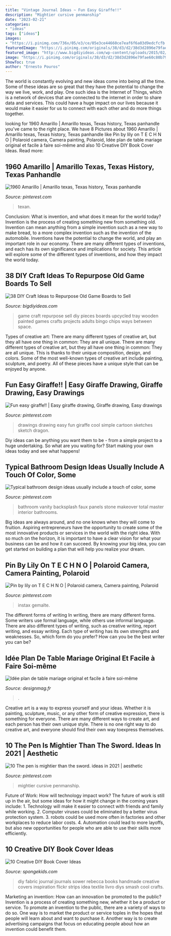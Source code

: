 ```yaml
---
title: "Vintage Journal Ideas ~ Fun Easy Giraffe!!"
description: "Mightier cursive penmanship"
date: "2023-02-21"
categories:
- "ideas"
tags: ["ideas"]
images:
- "https://i.pinimg.com/736x/05/e3/ce/05e3ce44660ce7eaf6f6a03d9edcfcfb.jpg"
featuredImage: "https://i.pinimg.com/originals/38/d3/d2/38d3d2896e79fae60c80b794a1c60e1f.jpg"
featured_image: "http://www.bigdiyideas.com/wp-content/uploads/2015/02/painted-wooden-tray-wth-vintage-bingo-chips-as-bottom-liner.jpg"
image: "https://i.pinimg.com/originals/38/d3/d2/38d3d2896e79fae60c80b794a1c60e1f.jpg"
ShowToc: true
author: "Ernesto Pouros"
---
```



The world is constantly evolving and new ideas come into being all the time. Some of these ideas are so great that they have the potential to change the way we live, work, and play. One such idea is the Internet of Things, which is a network of devices that are connected to the internet in order to share data and services. This could have a huge impact on our lives because it would make it easier for us to connect with each other and do more things together.

	

		
looking for 1960 Amarillo | Amarillo texas, Texas history, Texas panhandle you've came to the right place. We have 8 Pictures about 1960 Amarillo | Amarillo texas, Texas history, Texas panhandle like Pin by lily on T E C H N O | Polaroid camera, Camera painting, Polaroid, Idée plan de table mariage original et facile à faire soi-même and also 10 Creative DIY Book Cover Ideas. Read more:
		
    
## 1960 Amarillo | Amarillo Texas, Texas History, Texas Panhandle

<img loading=lazy src="https://i.pinimg.com/736x/6e/4e/fb/6e4efbb2e9e9a83b26eda56b30a3e49a--texas-usa-route-.jpg" onerror="this.onerror=null;this.src='https://tse1.mm.bing.net/th?id=OIP.vx_PtaGkktprnlpl1x4r4ADGEs&amp;pid=15.1';" alt="1960 Amarillo | Amarillo texas, Texas history, Texas panhandle">

_Source: pinterest.com_

>texan. 

	

Conclusion: What is invention, and what does it mean for the world today?
Invention is the process of creating something new from something old. Invention can mean anything from a simple invention such as a new way to make bread, to a more complex invention such as the invention of the automobile. Inventions have the potential to change the world, and play an important role in our economy. There are many different types of inventions, and each has its own significance and implications for society. This article will explore some of the different types of inventions, and how they impact the world today.

    
## 38 DIY Craft Ideas To Repurpose Old Game Boards To Sell

<img loading=lazy src="http://www.bigdiyideas.com/wp-content/uploads/2015/02/painted-wooden-tray-wth-vintage-bingo-chips-as-bottom-liner.jpg" onerror="this.onerror=null;this.src='https://tse1.mm.bing.net/th?id=OIP.DLaxmkI6ACHzDhQrqRCbZAHaE8&amp;pid=15.1';" alt="38 DIY Craft Ideas to Repurpose Old Game Boards to Sell">

_Source: bigdiyideas.com_

>game craft repurpose sell diy pieces boards upcycled tray wooden painted games crafts projects adults bingo chips ways between space. 

	

Types of creative art: There are many different types of creative art, but they all have one thing in common: They are all unique.
There are many different types of creative art, but they all have one thing in common: They are all unique. This is thanks to their unique composition, design, and colors. Some of the most well-known types of creative art include painting, sculpture, and poetry. All of these pieces have a unique style that can be enjoyed by anyone.

    
## Fun Easy Giraffe!! | Easy Giraffe Drawing, Giraffe Drawing, Easy Drawings

<img loading=lazy src="https://i.pinimg.com/736x/6c/01/42/6c01422b7e357a2f506efd8f5a742c49--giraffes-drawings.jpg" onerror="this.onerror=null;this.src='https://tse4.mm.bing.net/th?id=OIP.jdy90IZOfdt3rIMVcmeMrwHaJ3&amp;pid=15.1';" alt="Fun easy giraffe!! | Easy giraffe drawing, Giraffe drawing, Easy drawings">

_Source: pinterest.com_

>drawings drawing easy fun giraffe cool simple cartoon sketches sketch dragon. 

	

Diy ideas can be anything you want them to be - from a simple project to a huge undertaking. So what are you waiting for? Start making your own ideas today and see what happens!

    
## Typical Bathroom Design Ideas Usually Include A Touch Of Color, Some

<img loading=lazy src="https://i.pinimg.com/originals/38/d3/d2/38d3d2896e79fae60c80b794a1c60e1f.jpg" onerror="this.onerror=null;this.src='https://tse4.mm.bing.net/th?id=OIP.SLZSJD2pIeSVa-q5DgUjAQHaJ4&amp;pid=15.1';" alt="Typical bathroom design ideas usually include a touch of color, some">

_Source: pinterest.com_

>bathroom vanity backsplash faux panels stone makeover total master interior bathrooms. 

	

Big ideas are always around, and no one knows when they will come to fruition. Aspiring entrepreneurs have the opportunity to create some of the most innovative products or services in the world with the right idea. With so much on the horizon, it is important to have a clear vision for what your business can be and how it can succeed. By knowing your big idea, you can get started on building a plan that will help you realize your dream.

    
## Pin By Lily On T E C H N O | Polaroid Camera, Camera Painting, Polaroid

<img loading=lazy src="https://i.pinimg.com/736x/05/e3/ce/05e3ce44660ce7eaf6f6a03d9edcfcfb.jpg" onerror="this.onerror=null;this.src='https://tse2.mm.bing.net/th?id=OIP.RHZz441h0CxnISjq-1XQDAHaJ3&amp;pid=15.1';" alt="Pin by lily on T E C H N O | Polaroid camera, Camera painting, Polaroid">

_Source: pinterest.com_

>instax gemalte. 

	

The different forms of writing
In writing, there are many different forms. Some writers use formal language, while others use informal language. There are also different types of writing, such as creative writing, report writing, and essay writing. Each type of writing has its own strengths and weaknesses. So, which form do you prefer? How can you be the best writer you can be?

    
## Idée Plan De Table Mariage Original Et Facile à Faire Soi-même

<img loading=lazy src="http://designmag.fr/wp-content/uploads/2016/05/idee-plan-de-table-mariage-vintage.jpg" onerror="this.onerror=null;this.src='https://tse1.mm.bing.net/th?id=OIP._Yj1cjig248v7HnEuA8ZSwHaLH&amp;pid=15.1';" alt="Idée plan de table mariage original et facile à faire soi-même">

_Source: designmag.fr_

>. 

	

Creative art is a way to express yourself and your ideas. Whether it is painting, sculpture, music, or any other form of creative expression, there is something for everyone. There are many different ways to create art, and each person has their own unique style. There is no one right way to do creative art, and everyone should find their own way toexpress themselves.

    
## 10 The Pen Is Mightier Than The Sword. Ideas In 2021 | Aesthetic

<img loading=lazy src="https://i.pinimg.com/474x/ee/8d/56/ee8d562d2ee7e2b5bbb1439895181c7e.jpg" onerror="this.onerror=null;this.src='https://tse1.mm.bing.net/th?id=OIP.5_Xsu8U6W1UqlttV26MnPAAAAA&amp;pid=15.1';" alt="10 The pen is mightier than the sword. ideas in 2021 | aesthetic">

_Source: pinterest.com_

>mightier cursive penmanship. 

	

Future of Work: How will technology impact work?
The future of work is still up in the air, but some ideas for how it might change in the coming years include: 1. Technology will make it easier to connect with friends and family while working. 
2. Computer viruses could be eliminated by a better virus protection system. 
3. robots could be used more often in factories and other workplaces to reduce labor costs. 
4. Automation could lead to more layoffs, but also new opportunities for people who are able to use their skills more efficiently.

    
## 10 Creative DIY Book Cover Ideas

<img loading=lazy src="http://spongekids.com/wp-content/uploads/2014/09/diy-book-cover-ideas/9-fabric-cover-idea.jpg" onerror="this.onerror=null;this.src='https://tse1.mm.bing.net/th?id=OIP.1-2KxgCFvQz54Rzd8kNfPAHaJ7&amp;pid=15.1';" alt="10 Creative DIY Book Cover Ideas">

_Source: spongekids.com_

>diy fabric journal journals sower rebecca books handmade creative covers inspiration flickr strips idea textile livro diys smash cool crafts. 

	

Marketing an invention: How can an innovation be promoted to the public?
Invention is a process of creating something new, whether it be a product or service. To promote an invention to the public, there are a variety of ways to do so. One way is to market the product or service toples in the hopes that people will learn about and want to purchase it. Another way is to create advertising campaigns that focus on educating people about how an invention could benefit them.

